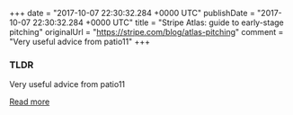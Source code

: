+++
date = "2017-10-07 22:30:32.284 +0000 UTC"
publishDate = "2017-10-07 22:30:32.284 +0000 UTC"
title = "Stripe Atlas: guide to early-stage pitching"
originalUrl = "https://stripe.com/blog/atlas-pitching"
comment = "Very useful advice from patio11"
+++

### TLDR

Very useful advice from patio11

[Read more](https://stripe.com/blog/atlas-pitching)

